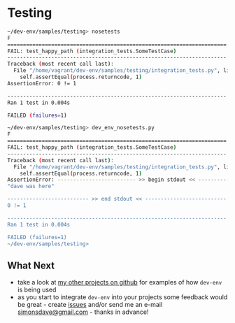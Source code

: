 # Testing

```bash
~/dev-env/samples/testing> nosetests
F
======================================================================
FAIL: test_happy_path (integration_tests.SomeTestCase)
----------------------------------------------------------------------
Traceback (most recent call last):
  File "/home/vagrant/dev-env/samples/testing/integration_tests.py", line 33, in test_happy_path
    self.assertEqual(process.returncode, 1)
AssertionError: 0 != 1

----------------------------------------------------------------------
Ran 1 test in 0.004s

FAILED (failures=1)
```

```bash
~/dev-env/samples/testing> dev_env_nosetests.py
F
======================================================================
FAIL: test_happy_path (integration_tests.SomeTestCase)
----------------------------------------------------------------------
Traceback (most recent call last):
  File "/home/vagrant/dev-env/samples/testing/integration_tests.py", line 33, in test_happy_path
    self.assertEqual(process.returncode, 1)
AssertionError: ------------------------- >> begin stdout << -------------------------
"dave was here"

-------------------------- >> end stdout << --------------------------
0 != 1

----------------------------------------------------------------------
Ran 1 test in 0.004s

FAILED (failures=1)
~/dev-env/samples/testing>
```

## What Next

* take a look at [my other projects on github](https://github.com/simonsdave)
for examples of how ```dev-env``` is being used
* as you start to integrate ```dev-env``` into your projects
some feedback would be great - create [issues](../../../issues) and/or
send me an e-mail [simonsdave@gmail.com](mailto:simonsdave@gmail.com) - thanks in advance!
